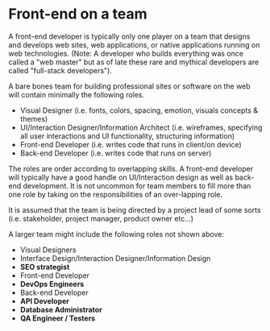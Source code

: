 # Front-end on a team

A front-end developer is typically only one player on a team that designs and develops web sites, web applications, or native applications running on web technologies. (Note: A developer who builds everything was once called a "web master" but as of late these rare and mythical developers are called "full-stack developers").

A bare bones team for building professional sites or software on the web will contain minimally the following roles.

* Visual Designer (i.e. fonts, colors, spacing, emotion, visuals concepts & themes)
* UI/Interaction Designer/Information Architect (i.e. wireframes, specifying all user interactions and UI functionality, structuring information)
* Front-end Developer (i.e. writes code that runs in client/on device)
* Back-end Developer (i.e. writes code that runs on server)

The roles are order according to overlapping skills. A front-end developer will typically have a good handle on UI/Interaction design as well as back-end development. It is not uncommon for team members to fill more than one role by taking on the responsibilities of an over-lapping role.

It is assumed that the team is being directed by a project lead of some sorts (i.e. stakeholder, project manager, product owner etc...)

A larger team might include the following roles not shown above:

* Visual Designers
* Interface Design/Interaction Designer/Information Design
* **SEO strategist**
* Front-end Developer
* **DevOps Engineers**
* Back-end Developer
* **API Developer**
* **Database Administrator**
* **QA Engineer / Testers**







 






